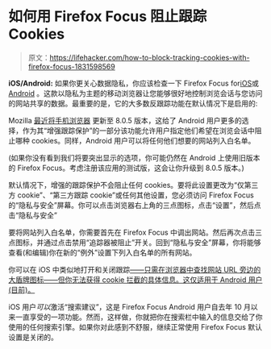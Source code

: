 # 如何用 Firefox Focus 阻止跟踪 Cookies

> 原文：<https://lifehacker.com/how-to-block-tracking-cookies-with-firefox-focus-1831598569>

**iOS/Android:** 如果你更关心数据隐私，你应该检查一下 Firefox Focus for[iOS](https://itunes.apple.com/us/app/firefox-focus-privacy-browser/id1055677337?mt=8)或 [Android](https://play.google.com/store/apps/details?id=org.mozilla.focus&hl=en_US) 。这款以隐私为主题的移动浏览器让您能够很好地控制浏览会话与您访问的网站共享的数据。最重要的是，它的大多数反跟踪功能在默认情况下是启用的:



Mozilla [最近将手机浏览器](https://blog.mozilla.org/blog/2018/12/20/latest-firefox-focus-provides-more-user-control/) 更新至 8.0.5 版本，这给了 Android 用户更多的选择，作为其“增强跟踪保护”的一部分该功能允许用户指定他们希望在浏览会话中阻止哪种 cookies。同样，Android 用户可以将任何他们想要的网站列入白名单。

(如果你没有看到我们将要突出显示的选项，你可能仍然在 Android 上使用旧版本的 Firefox Focus。考虑注册该应用的测试版，这会让你升级到 8.0.5 版本。)

默认情况下，增强的跟踪保护不会阻止任何 cookies。要将此设置更改为“仅第三方 cookie”、“第三方跟踪 cookie”或任何其他设置，您必须访问 Firefox Focus 的“隐私与安全”屏幕。你可以点击浏览器右上角的三点图标，点击“设置”，然后点击“隐私与安全”

要将网站列入白名单，你需要首先在 Firefox Focus 中调出网站。然后再次点击三点图标，并通过点击禁用“追踪器被阻止”开关。回到“隐私与安全”屏幕，你将能够查看(和编辑)你在新的“例外”设置下列入白名单的所有网站。

你可以在 iOS 中类似地打开和关闭跟踪[——只需在浏览器中查找网站 URL 旁边的大盾牌图标——但你无法获得 cookie 拦截的具体信息。这仅适用于 Android 用户(目前)。](https://support.mozilla.org/en-US/products/focus-firefox/Focus-ios)

iOS 用户*可以*激活“搜索建议”，这是 Firefox Focus Android 用户自去年 10 月以来一直享受的一项功能。然而，这样做，你就把你在搜索栏中输入的信息交给了你使用的任何搜索引擎。如果你对此感到不舒服，继续正常使用 Firefox Focus 默认设置是关闭的。